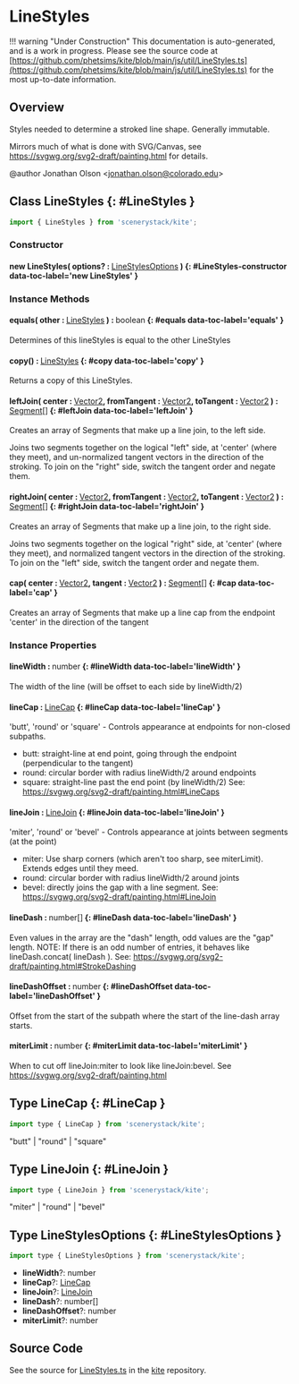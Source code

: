 # LineStyles

!!! warning "Under Construction"
    This documentation is auto-generated, and is a work in progress. Please see the source code at
    [https://github.com/phetsims/kite/blob/main/js/util/LineStyles.ts](https://github.com/phetsims/kite/blob/main/js/util/LineStyles.ts) for the most up-to-date information.

## Overview

Styles needed to determine a stroked line shape. Generally immutable.

Mirrors much of what is done with SVG/Canvas, see https://svgwg.org/svg2-draft/painting.html for details.

@author Jonathan Olson &lt;jonathan.olson@colorado.edu&gt;

## Class LineStyles {: #LineStyles }


```js
import { LineStyles } from 'scenerystack/kite';
```
### Constructor

#### new LineStyles( options? : <span style="font-weight: 400;">[LineStylesOptions](../kite/LineStyles.md#LineStylesOptions)</span> ) {: #LineStyles-constructor data-toc-label='new LineStyles' }

### Instance Methods

#### equals( other : <span style="font-weight: 400;">[LineStyles](../kite/LineStyles.md)</span> ) : <span style="font-weight: 400;"><span style="color: hsla(calc(var(--md-hue) + 180deg),80%,40%,1);">boolean</span></span> {: #equals data-toc-label='equals' }

Determines of this lineStyles is equal to the other LineStyles

#### copy() : <span style="font-weight: 400;">[LineStyles](../kite/LineStyles.md)</span> {: #copy data-toc-label='copy' }

Returns a copy of this LineStyles.

#### leftJoin( center : <span style="font-weight: 400;">[Vector2](../dot/Vector2.md)</span>, fromTangent : <span style="font-weight: 400;">[Vector2](../dot/Vector2.md)</span>, toTangent : <span style="font-weight: 400;">[Vector2](../dot/Vector2.md)</span> ) : <span style="font-weight: 400;">[Segment](../kite/Segment.md)[]</span> {: #leftJoin data-toc-label='leftJoin' }

Creates an array of Segments that make up a line join, to the left side.

Joins two segments together on the logical "left" side, at 'center' (where they meet), and un-normalized tangent
vectors in the direction of the stroking. To join on the "right" side, switch the tangent order and negate them.

#### rightJoin( center : <span style="font-weight: 400;">[Vector2](../dot/Vector2.md)</span>, fromTangent : <span style="font-weight: 400;">[Vector2](../dot/Vector2.md)</span>, toTangent : <span style="font-weight: 400;">[Vector2](../dot/Vector2.md)</span> ) : <span style="font-weight: 400;">[Segment](../kite/Segment.md)[]</span> {: #rightJoin data-toc-label='rightJoin' }

Creates an array of Segments that make up a line join, to the right side.

Joins two segments together on the logical "right" side, at 'center' (where they meet), and normalized tangent
vectors in the direction of the stroking. To join on the "left" side, switch the tangent order and negate them.

#### cap( center : <span style="font-weight: 400;">[Vector2](../dot/Vector2.md)</span>, tangent : <span style="font-weight: 400;">[Vector2](../dot/Vector2.md)</span> ) : <span style="font-weight: 400;">[Segment](../kite/Segment.md)[]</span> {: #cap data-toc-label='cap' }

Creates an array of Segments that make up a line cap from the endpoint 'center' in the direction of the tangent

### Instance Properties

#### lineWidth : <span style="font-weight: 400;"><span style="color: hsla(calc(var(--md-hue) + 180deg),80%,40%,1);">number</span></span> {: #lineWidth data-toc-label='lineWidth' }

The width of the line (will be offset to each side by lineWidth/2)

#### lineCap : <span style="font-weight: 400;">[LineCap](../kite/LineStyles.md#LineCap)</span> {: #lineCap data-toc-label='lineCap' }

'butt', 'round' or 'square' - Controls appearance at endpoints for non-closed subpaths.
- butt: straight-line at end point, going through the endpoint (perpendicular to the tangent)
- round: circular border with radius lineWidth/2 around endpoints
- square: straight-line past the end point (by lineWidth/2)
See: https://svgwg.org/svg2-draft/painting.html#LineCaps

#### lineJoin : <span style="font-weight: 400;">[LineJoin](../kite/LineStyles.md#LineJoin)</span> {: #lineJoin data-toc-label='lineJoin' }

'miter', 'round' or 'bevel' - Controls appearance at joints between segments (at the point)
- miter: Use sharp corners (which aren't too sharp, see miterLimit). Extends edges until they meed.
- round: circular border with radius lineWidth/2 around joints
- bevel: directly joins the gap with a line segment.
See: https://svgwg.org/svg2-draft/painting.html#LineJoin

#### lineDash : <span style="font-weight: 400;"><span style="color: hsla(calc(var(--md-hue) + 180deg),80%,40%,1);">number</span>[]</span> {: #lineDash data-toc-label='lineDash' }

Even values in the array are the "dash" length, odd values are the "gap" length.
NOTE: If there is an odd number of entries, it behaves like lineDash.concat( lineDash ).
See: https://svgwg.org/svg2-draft/painting.html#StrokeDashing

#### lineDashOffset : <span style="font-weight: 400;"><span style="color: hsla(calc(var(--md-hue) + 180deg),80%,40%,1);">number</span></span> {: #lineDashOffset data-toc-label='lineDashOffset' }

Offset from the start of the subpath where the start of the line-dash array starts.

#### miterLimit : <span style="font-weight: 400;"><span style="color: hsla(calc(var(--md-hue) + 180deg),80%,40%,1);">number</span></span> {: #miterLimit data-toc-label='miterLimit' }

When to cut off lineJoin:miter to look like lineJoin:bevel. See https://svgwg.org/svg2-draft/painting.html



## Type LineCap {: #LineCap }


```js
import type { LineCap } from 'scenerystack/kite';
```


"butt" | "round" | "square"



## Type LineJoin {: #LineJoin }


```js
import type { LineJoin } from 'scenerystack/kite';
```


"miter" | "round" | "bevel"



## Type LineStylesOptions {: #LineStylesOptions }


```js
import type { LineStylesOptions } from 'scenerystack/kite';
```


- **lineWidth**?: <span style="color: hsla(calc(var(--md-hue) + 180deg),80%,40%,1);">number</span>
- **lineCap**?: [LineCap](../kite/LineStyles.md#LineCap)
- **lineJoin**?: [LineJoin](../kite/LineStyles.md#LineJoin)
- **lineDash**?: <span style="color: hsla(calc(var(--md-hue) + 180deg),80%,40%,1);">number</span>[]
- **lineDashOffset**?: <span style="color: hsla(calc(var(--md-hue) + 180deg),80%,40%,1);">number</span>
- **miterLimit**?: <span style="color: hsla(calc(var(--md-hue) + 180deg),80%,40%,1);">number</span>




## Source Code

See the source for [LineStyles.ts](https://github.com/phetsims/kite/blob/main/js/util/LineStyles.ts) in the [kite](https://github.com/phetsims/kite) repository.
